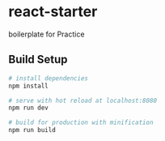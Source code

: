 # react-starter
boilerplate for Practice

## Build Setup
``` bash
# install dependencies
npm install

# serve with hot reload at localhost:8080
npm run dev

# build for production with minification
npm run build
```